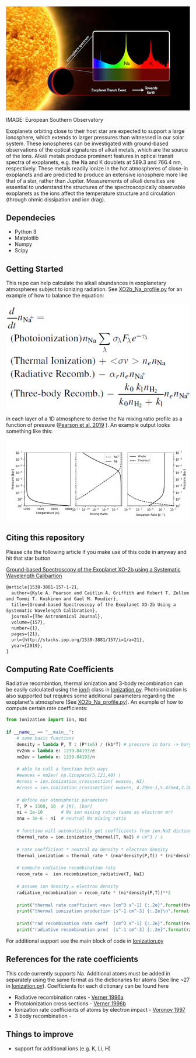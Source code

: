![](https://github.com/pearsonkyle/Exoplanet-Ionization/raw/master/main_picture.jpg)

IMAGE: European Southern Observatory

Exoplanets orbiting close to their host star are expected to support a large ionosphere, which extends to larger pressures than witnessed in our solar system. These ionospheres can be investigated with ground-based observations of the optical signatures of alkali metals, which are the source of the ions. Alkali metals produce prominent features in optical transit spectra of exoplanets, e.g. the Na and K doublets at 589.3 and 766.4 nm, respectively. These metals readily ionize in the hot atmospheres of close-in exoplanets and are predicted to produce an extensive ionosphere more like that of a star, rather than Jupiter. Measurements of alkali densities are essential to understand the structures of the spectroscopically observable exoplanets as the ions affect the temperature structure and circulation (through ohmic dissipation and ion drag). 

## Dependecies 
- Python 3
- Matplotlib
- Numpy
- Scipy 

## Getting Started

This repo can help calculate the alkali abundances in exoplanetary atmospheres subject to ionizing radiation. See [XO2b_Na_profile.py](https://github.com/pearsonkyle/Exoplanet-Ionization/blob/master/XO2b_Na_Profile.py) for an example of how to balance the equation: 

![](https://raw.githubusercontent.com/pearsonkyle/Exoplanet-Ionization/master/Na_balance_equation.png)

in each layer of a 1D atmosphere to derive the Na mixing ratio profile as a function of pressure ([Pearson et al. 2019](https://arxiv.org/abs/1811.02060)
). An example output looks something like this: 

![](https://github.com/pearsonkyle/Exoplanet-Ionization/raw/master/photoionization_xo2b.png)



## Citing this repository
Please cite the following article if you make use of this code in anyway and hit that star button

[Ground-based Spectroscopy of the Exoplanet XO-2b using a Systematic Wavelength Calibartion](http://iopscience.iop.org/article/10.3847/1538-3881/aaf1ae)

``` 	
@article{1538-3881-157-1-21,
  author={Kyle A. Pearson and Caitlin A. Griffith and Robert T. Zellem and Tommi T. Koskinen and Gael M. Roudier},
  title={Ground-based Spectroscopy of the Exoplanet XO-2b Using a Systematic Wavelength Calibration},
  journal={The Astronomical Journal},
  volume={157},
  number={1},
  pages={21},
  url={http://stacks.iop.org/1538-3881/157/i=1/a=21},
  year={2019},
}	
```

## Computing Rate Coefficients

Radiative recombintion, thermal ionization and 3-body recombination can be easily calculated using the [ion()](https://github.com/pearsonkyle/Exoplanet-Ionization/blob/master/Ionization.py#L40) class in [Ionization.py](https://github.com/pearsonkyle/Exoplanet-Ionization/blob/master/Ionization.py). Photoionization is also supported but requires some additional parameters regarding the exoplanet's atmosphere (See [XO2b_Na_profile.py](https://github.com/pearsonkyle/Exoplanet-Ionization/blob/master/XO2b_Na_Profile.py)). An example of how to compute certain rate coefficients: 

```python
from Ionization import ion, NaI

if __name__ == "__main__":
    # some basic functions
    density = lambda P, T : (P*1e6) / (kb*T) # pressure in bars -> barye (cgs)
    ev2nm = lambda e: 1239.84193/e
    nm2ev = lambda n: 1239.84193/n

    # able to call a function both ways
    #ewaves = nm2ev( np.linspace(5,121,40) )
    #cross = ion.ionization_crosssection( ewaves, HI)
    #cross = ion.ionization_crosssection( ewaves, 4.298e-1,5.475e4,3.288e1,2.963,0,0,0)

    # define our atmospheric parameters 
    T, P = 1500, 10  # [K], [bar]
    ni = 1e-10       # Na ion mixing ratio (same as electron mr)
    nna = 3e-6 - ni  # neutral Na mixing ratio 

    # function will automatically get coefficients from ion.NaI dictionary 
    thermal_rate = ion.ionization_thermal(T, NaI) # cm^3 / s 

    # rate coefficient * neutral Na density * electron density 
    thermal_ionization = thermal_rate * (nna*density(P,T)) * (ni*density(P,T))

    # compute radiative recombination rate
    recom_rate =  ion.recombination_radiative(T, NaI)

    # assume ion density = electron density 
    radiative_recombination = recom_rate * (ni*density(P,T))**2

    print("thermal rate coefficient <ov> [cm^3 s^-1] {:.2e}".format(thermal_rate))
    print("thermal ionization production [s^-1 cm^-3] {:.2e}\n".format(thermal_ionization) )

    print("rad recombination rate coeff  [cm^3 s^-1] {:.2e}".format(recom_rate))
    print("radiative recombination prod  [s^-1 cm^-3] {:.2e}".format(radiative_recombination) )

```
For additional support see the main block of code in [Ionization.py](https://github.com/pearsonkyle/Exoplanet-Ionization/blob/master/Ionization.py#L125) 


## References for the rate coefficients
This code currently supports Na. Additional atoms must be added in separately using the same format as the dictionaries for atoms (See line ~27 in [Ionization.py](https://github.com/pearsonkyle/Exoplanet-Ionization/blob/master/Ionization.py#L27)). Coefficients for each dictionary can be found here
- Radiative recombination rates - [Verner 1996a](http://adsabs.harvard.edu/abs/1996ApJS..103..467V)
- Photoionization cross sections - [Verner 1996b](http://adsabs.harvard.edu/abs/1996ApJ...465..487V)
- Ionization rate coefficients of atoms by electron impact - [Voronov 1997](http://adsabs.harvard.edu/abs/1997ADNDT..65....1V)
- 3 body recombination - 

## Things to improve 
- support for additional ions (e.g. K, Li, H)
